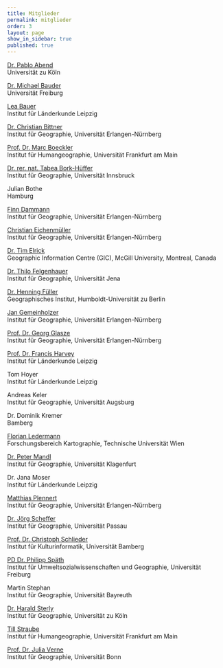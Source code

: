 ```yaml
---
title: Mitglieder
permalink: mitglieder
order: 3
layout: page
show_in_sidebar: true
published: true
---
```



<!-- ************************
     * ACHTUNG BITTE LESEN! *
     ************************

     Damit das mit den Zeilenumbrüchen hinhaut, müssen jeweils hinter der
     ersten Zeile (also hinter dem Namen, bzw. hinter der geschlossenen Klammer
     vom Link) noch zwei Leerzeichen stehen.  -->



[Dr. Pablo Abend](http://www.mekuwi.phil-fak.uni-koeln.de/pablo_abend.html)  
Universität zu Köln

[Dr. Michael Bauder](https://www.geographie.uni-freiburg.de/ikg/mitarb/bauder_m)  
Universität Freiburg

[Lea Bauer](https://www.ifl-leipzig.de/de/das-ifl/mitarbeiter/bauer-lea.html)  
Institut für Länderkunde Leipzig

[Dr. Christian Bittner](http://www.geographie.nat.uni-erlangen.de/personen/cbittner/)  
Institut für Geographie, Universität Erlangen-Nürnberg

[Prof. Dr. Marc Boeckler](https://www.uni-frankfurt.de/45478395/01_portrait)  
Institut für Humangeographie, Universität Frankfurt am Main

[Dr. rer. nat. Tabea Bork-Hüffer](https://www.uibk.ac.at/geographie/personal/bork-hueffer/)  
Institut für Geographie, Universität Innsbruck

Julian Bothe  
Hamburg

[Finn Dammann](http://www.geographie.nat.uni-erlangen.de/personen/finn-dammann/)  
Institut für Geographie, Universität Erlangen-Nürnberg

[Christian Eichenmüller](http://www.geographie.nat.uni-erlangen.de/personen/christian-eichenmueller/)  
Institut für Geographie, Universität Erlangen-Nürnberg

[Dr. Tim Elrick](http://gic.geog.mcgill.ca)  
Geographic Information Centre (GIC), McGill University, Montreal, Canada

[Dr. Thilo Felgenhauer](http://www.geographie.uni-jena.de/Tilo_Felgenhauer.html)  
Institut für Geographie, Universität Jena

[Dr. Henning Füller](https://www.geographie.hu-berlin.de/de/Members/fueller_henning)  
Geographisches Institut, Humboldt-Universität zu Berlin

[Jan Gemeinholzer](https://www.researchgate.net/profile/Jan_Gemeinholzer)  
Institut für Geographie, Universität Erlangen-Nürnberg

[Prof. Dr. Georg Glasze](http://www.geographie.nat.uni-erlangen.de/personen/georg-glasze/)  
Institut für Geographie, Universität Erlangen-Nürnberg

[Prof. Dr. Francis Harvey](https://www.ifl-leipzig.de/de/das-ifl/mitarbeiter/harvey-francis.html)  
Institut für Länderkunde Leipzig

Tom Hoyer  
Institut für Länderkunde Leipzig

Andreas Keler  
Institut für Geographie, Universität Augsburg

Dr. Dominik Kremer  
Bamberg

[Florian Ledermann](http://cartography.tuwien.ac.at/florian-ledermann/)  
Forschungsbereich Kartographie, Technische Universität Wien

[Dr. Peter Mandl](http://wwwu.uni-klu.ac.at/pmandl/)  
Institut für Geographie, Universität Klagenfurt

Dr. Jana Moser  
Institut für Länderkunde Leipzig

[Matthias Plennert](http://www.geographie.nat.uni-erlangen.de/personen/matthias-plennert/)  
Institut für Geographie, Universität Erlangen-Nürnberg

[Dr. Jörg Scheffer](http://www.phil.uni-passau.de/fachbereich-geographie/team/dr-joerg-scheffer/)  
Institut für Geographie, Universität Passau

[Prof. Dr. Christoph Schlieder](https://www.uni-bamberg.de/kinf/mitarbeiter/schlieder-christoph/)  
Institut für Kulturinformatik, Universität Bamberg

[PD Dr. Philipp Späth](https://www.envgov.uni-freiburg.de/de/prof-sugov/Team-SuGov/philipp-spaeth%20)  
Institut für Umweltsozialwissenschaften und Geographie, Universität Freiburg

Martin Stephan  
Institut für Geographie, Universität Bayreuth

[Dr. Harald Sterly](http://www.geographie.uni-koeln.de/14236.html)  
Institut für Geographie, Universität zu Köln

[Till Straube](https://www.uni-frankfurt.de/50025353/01_portrait_de)  
Institut für Humangeographie, Universität Frankfurt am Main

[Prof. Dr. Julia Verne](https://www.geographie.uni-bonn.de/das-institut/personal/wissenschaftliches-personal/verne-julia)  
Institut für Geographie, Universität Bonn
